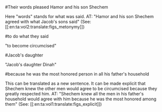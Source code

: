 #Their words pleased Hamor and his son Shechem

Here "words" stands for what was said. AT: "Hamor and his son Shechem agreed with what Jacob's sons said" (See: [[:en:ta:vol2:translate:figs_metonymy]])

#to do what they said

"to become circumcised"

#Jacob's daughter

"Jacob's daughter Dinah"

#because he was the most honored person in all his father's household

This can be translated as a new sentence. It can be made explicit that Shechem knew the other men would agree to be circumcised because they greatly respected him. AT: "Shechem knew all the men in his father's household would agree with him because he was the most honored among them" (See: [[:en:ta:vol1:translate:figs_explicit]])